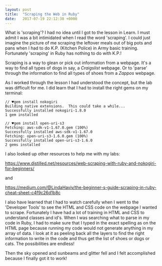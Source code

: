 ```yaml
---
layout: post
title:  "Scraping the Web in Ruby"
date:   2017-07-19 22:12:38 +0000
---
```



What is 'scraping'? I had no idea until I got to the lesson in Learn.  I must admit I was a bit intimidated when I read the word 'scraping'.  I could just imagine the picture of me scraping the leftover meals out of big pots and pans when I had to do K.P. (Kitchen Police) in Army basic training.  Fortunately 'scraping' in Ruby has nothing to do with K.P.!

Scraping is a way to glean or pick out information from a webpage.  It's a way to find all types of dogs in say, a *Craigslist* webpage.  Or to 'parse' through the information to find all types of shoes from a *Zappos* webpage.

As I worked through the lesson I had understood the concept, but the lab was difficult for me.  I did learn that I had to install the right gems on my terminal:

```
// ♥gem install nokogiri
Building native extensions.  This could take a while...
Successfully installed nokogiri-1.8.0
1 gem installed
```

```
// ♥gem install open-uri-s3
Fetching: aws-sdk-v1-1.67.0.gem (100%)
Successfully installed aws-sdk-v1-1.67.0
Fetching: open-uri-s3-1.6.0.gem (100%)
Successfully installed open-uri-s3-1.6.0
2 gems installed
```

I also looked up other resources to help me with my labs:

https://www.distilled.net/resources/web-scraping-with-ruby-and-nokogiri-for-beginners/

and

https://medium.com/@LindaHaviv/the-beginner-s-guide-scraping-in-ruby-cheat-sheet-c4f9c26d1b8c 

I also have learned that I had to watch carefully when I went to the 'Developer Tools' to see the HTML and CSS code on the webpage I wanted to scrape.  Fortunately I have had a lot of training in HTML and CSS to understand classes and id's.  When I was searching what to parse in my code in Ruby, I had to make sure that I typed in the exact spelling as on the HTML page because running my code would not generate anything in my array of data.  I look at it as peeling back all the layers to find the right information to write in the code and thus get the list of shoes or dogs or cats.  The possibilities are endless!

Then the sky opened and sunbeams and glitter fell and I felt accomplished because I finally got it to work!







